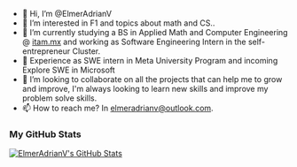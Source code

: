 - 👋 Hi, I’m @ElmerAdrianV
- 👀 I’m interested in F1 and topics about math and CS..
- 🌱 I’m currently studying a BS in Applied Math and Computer Engineering @ [itam.mx](https://www.itam.mx) and working as Software Engineering Intern in the self-entrepreneur Cluster.
- 💼 Experience as SWE intern in Meta University Program and incoming Explore SWE in Microsoft
- 💞️ I’m looking to collaborate on all the projects that can help me to grow and improve, I'm always looking to learn new skills and improve my problem solve skills.
- 📫 How to reach me? In elmeradrianv@outlook.com.
### My GitHub Stats
[![ElmerAdrianV's GitHub Stats](https://github-readme-stats.vercel.app/api?username=ElmerAdrianV&theme=dark&show_icons=true&count_private=true)](https://github.com/anuraghazra/github-readme-stats)
